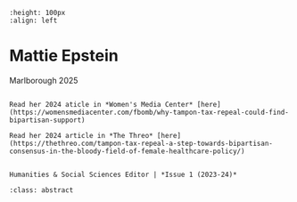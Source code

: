 ```{image} mattieEpstein.jpeg
:height: 100px
:align: left
```

# Mattie Epstein

Marlborough 2025

``` {margin}

Read her 2024 aticle in *Women's Media Center* [here](https://womensmediacenter.com/fbomb/why-tampon-tax-repeal-could-find-bipartisan-support)

Read her 2024 article in *The Threo* [here](https://thethreo.com/tampon-tax-repeal-a-step-towards-bipartisan-consensus-in-the-bloody-field-of-female-healthcare-policy/)

```

```{margin} Positions

Humanities & Social Sciences Editor | *Issue 1 (2023-24)*

```

```{admonition} Articles
:class: abstract

```